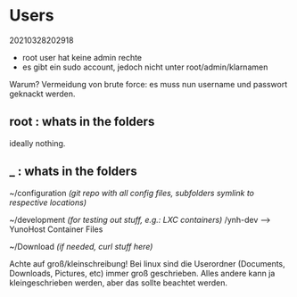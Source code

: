 # Users
20210328202918

- root user hat keine admin rechte
- es gibt ein sudo account, jedoch nicht unter root/admin/klarnamen

Warum? Vermeidung von brute force: es muss nun username und passwort geknackt werden.

## root : whats in the folders
ideally nothing.

## _ : whats in the folders

~/configuration
*(git repo with all config files, subfolders symlink to respective locations)*

~/development 
*(for testing out stuff, e.g.: LXC containers)*
	/ynh-dev --> YunoHost Container Files

~/Download
*(if needed, curl stuff here)*


Achte auf groß/kleinschreibung! Bei linux sind die Userordner (Documents, Downloads, Pictures, etc) immer groß geschrieben. Alles andere kann ja kleingeschrieben werden, aber das sollte beachtet werden.